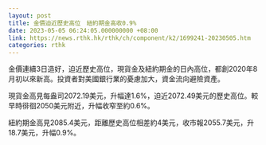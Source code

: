```yaml
---
layout: post
title: 金價迫近歷史高位　紐約期金高收0.9%
date: 2023-05-05 06:24:05.000000000 +08:00
link: https://news.rthk.hk/rthk/ch/component/k2/1699241-20230505.htm
categories: rthk
---
```


金價連續3日造好，迫近歷史高位，現貨金及紐約期金的日內高位，都創2020年8月初以來新高。投資者對美國銀行業的憂慮加大，資金流向避險資產。

現貨金高見每盎司2072.19美元，升幅達1.6%，迫近2072.49美元的歷史高位。較早時徘徊2050美元附近，升幅收窄至約0.6%。

紐約期金高見2085.4美元，距離歷史高位相差約4美元，收市報2055.7美元，升18.7美元，升幅0.9%。
